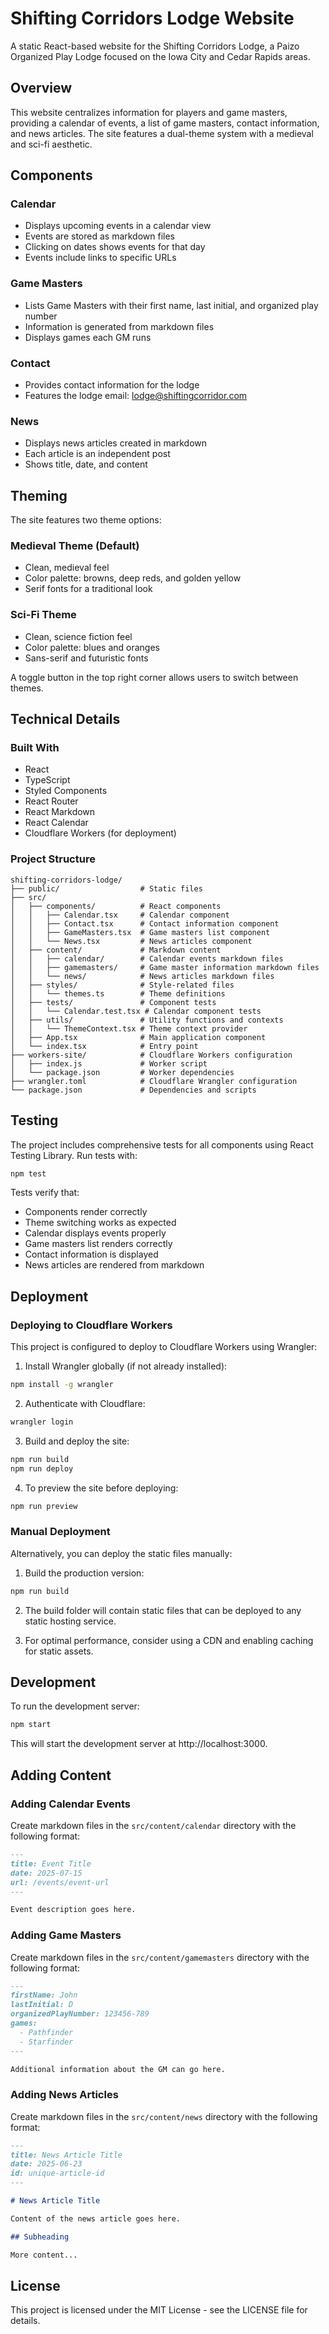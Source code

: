 # Shifting Corridors Lodge Website

A static React-based website for the Shifting Corridors Lodge, a Paizo Organized Play Lodge focused on the Iowa City and Cedar Rapids areas.

## Overview

This website centralizes information for players and game masters, providing a calendar of events, a list of game masters, contact information, and news articles. The site features a dual-theme system with a medieval and sci-fi aesthetic.

## Components

### Calendar
- Displays upcoming events in a calendar view
- Events are stored as markdown files
- Clicking on dates shows events for that day
- Events include links to specific URLs

### Game Masters
- Lists Game Masters with their first name, last initial, and organized play number
- Information is generated from markdown files
- Displays games each GM runs

### Contact
- Provides contact information for the lodge
- Features the lodge email: lodge@shiftingcorridor.com

### News
- Displays news articles created in markdown
- Each article is an independent post
- Shows title, date, and content

## Theming

The site features two theme options:

### Medieval Theme (Default)
- Clean, medieval feel
- Color palette: browns, deep reds, and golden yellow
- Serif fonts for a traditional look

### Sci-Fi Theme
- Clean, science fiction feel
- Color palette: blues and oranges
- Sans-serif and futuristic fonts

A toggle button in the top right corner allows users to switch between themes.

## Technical Details

### Built With
- React
- TypeScript
- Styled Components
- React Router
- React Markdown
- React Calendar
- Cloudflare Workers (for deployment)

### Project Structure
```
shifting-corridors-lodge/
├── public/                  # Static files
├── src/
│   ├── components/          # React components
│   │   ├── Calendar.tsx     # Calendar component
│   │   ├── Contact.tsx      # Contact information component
│   │   ├── GameMasters.tsx  # Game masters list component
│   │   └── News.tsx         # News articles component
│   ├── content/             # Markdown content
│   │   ├── calendar/        # Calendar events markdown files
│   │   ├── gamemasters/     # Game master information markdown files
│   │   └── news/            # News articles markdown files
│   ├── styles/              # Style-related files
│   │   └── themes.ts        # Theme definitions
│   ├── tests/               # Component tests
│   │   └── Calendar.test.tsx # Calendar component tests
│   ├── utils/               # Utility functions and contexts
│   │   └── ThemeContext.tsx # Theme context provider
│   ├── App.tsx              # Main application component
│   └── index.tsx            # Entry point
├── workers-site/            # Cloudflare Workers configuration
│   ├── index.js             # Worker script
│   └── package.json         # Worker dependencies
├── wrangler.toml            # Cloudflare Wrangler configuration
└── package.json             # Dependencies and scripts
```

## Testing

The project includes comprehensive tests for all components using React Testing Library. Run tests with:

```bash
npm test
```

Tests verify that:
- Components render correctly
- Theme switching works as expected
- Calendar displays events properly
- Game masters list renders correctly
- Contact information is displayed
- News articles are rendered from markdown

## Deployment

### Deploying to Cloudflare Workers

This project is configured to deploy to Cloudflare Workers using Wrangler:

1. Install Wrangler globally (if not already installed):
```bash
npm install -g wrangler
```

2. Authenticate with Cloudflare:
```bash
wrangler login
```

3. Build and deploy the site:
```bash
npm run build
npm run deploy
```

4. To preview the site before deploying:
```bash
npm run preview
```

### Manual Deployment

Alternatively, you can deploy the static files manually:

1. Build the production version:
```bash
npm run build
```

2. The build folder will contain static files that can be deployed to any static hosting service.

3. For optimal performance, consider using a CDN and enabling caching for static assets.

## Development

To run the development server:

```bash
npm start
```

This will start the development server at http://localhost:3000.

## Adding Content

### Adding Calendar Events
Create markdown files in the `src/content/calendar` directory with the following format:

```markdown
---
title: Event Title
date: 2025-07-15
url: /events/event-url
---

Event description goes here.
```

### Adding Game Masters
Create markdown files in the `src/content/gamemasters` directory with the following format:

```markdown
---
firstName: John
lastInitial: D
organizedPlayNumber: 123456-789
games:
  - Pathfinder
  - Starfinder
---

Additional information about the GM can go here.
```

### Adding News Articles
Create markdown files in the `src/content/news` directory with the following format:

```markdown
---
title: News Article Title
date: 2025-06-23
id: unique-article-id
---

# News Article Title

Content of the news article goes here.

## Subheading

More content...
```

## License

This project is licensed under the MIT License - see the LICENSE file for details.